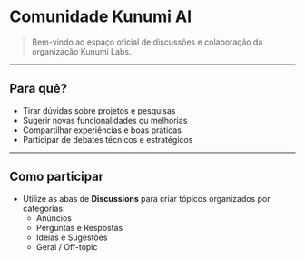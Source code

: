 # Comunidade Kunumi AI

> Bem-vindo ao espaço oficial de discussões e colaboração da organização Kunumi Labs.

---
## Para quê?

- Tirar dúvidas sobre projetos e pesquisas
- Sugerir novas funcionalidades ou melhorias
- Compartilhar experiências e boas práticas
- Participar de debates técnicos e estratégicos

---
## Como participar

- Utilize as abas de **Discussions** para criar tópicos organizados por categorias:
  - Anúncios
  - Perguntas e Respostas
  - Ideias e Sugestões
  - Geral / Off-topic
